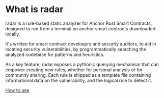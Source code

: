 # What is radar

radar is a rule-based static analyzer for Anchor Rust Smart Contracts, designed to run from a terminal on anchor smart contracts downloaded locally.

It's written for smart contract develoeprs and security auditors, to aid in locating security vulnerabilities, by programmatically searching the analyzed codebase for patterns and heuristics.

As a key feature, radar exposes a pythonic querying mechanism that can empower creating new rules, whether for personal analysis or for community sharing. Each rule is shipped as a template file containing informational data on the vulnerability, and the logical rule to detect it.

[How to use](https://github.com/auditware/radar/wiki/How-to-Use)
